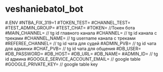 # veshaniebatol_bot

#.ENV
#NTBA_FIX_319=1
#TOKEN_TEST=
#CHANNEL_TEST=
#TEST_ADMIN_GROUP=
#TEST_CHAT=
#TOKEN= //Токен бота
#MAIN_CHANNEL= // tg id главного канала
#CHANNEL= // tg id канала с треками
#CHANNEL_NAME= // tg username канала с треками
#REFEREE_CHANNEL= // tg id чата для судей
#ADMIN_PVB= // tg id чата для админки
#CHAT_PVB= // tg id чата для общения
#DB_USER=
#DB_PASSWORD=
#DB_HOST=
#DB_URL=
#DB_NAME=
#ADMIN_ID= // tg id админа
#GOOGLE_SERVICE_ACCOUNT_EMAIL= // google table
#GOOGLE_PRIVATE_KEY= // google table key
